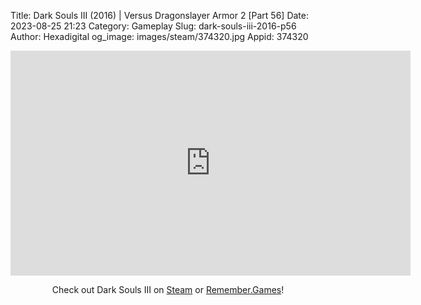 Title: Dark Souls III (2016) | Versus Dragonslayer Armor 2 [Part 56]
Date: 2023-08-25 21:23
Category: Gameplay
Slug: dark-souls-iii-2016-p56
Author: Hexadigital
og_image: images/steam/374320.jpg
Appid: 374320

<center><iframe src="https://www.youtube.com/embed/EBBnJZWwi0g?feature=oembed" allow="accelerometer; autoplay; encrypted-media; gyroscope; picture-in-picture" width="640" height="360" frameborder="0"></iframe>

Check out Dark Souls III on [Steam](https://store.steampowered.com/app/374320/?curator_clanid=34633900) or [Remember.Games](https://remember.games/game/340/dark-souls-iii/)!</center>
